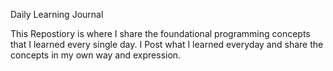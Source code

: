 Daily Learning Journal

This Repostiory is where I share the foundational programming concepts that I learned every single day. I Post what I learned everyday and share the concepts in my own way and expression. 
